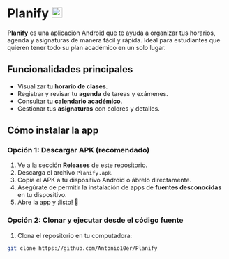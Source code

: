 # Planify <img width="24" height="24" alt="logoagenestudiantil" src="https://github.com/user-attachments/assets/980ba334-50bd-4eb3-86f4-2b43d7d5eb7b" />


**Planify** es una aplicación Android que te ayuda a organizar tus horarios, agenda y asignaturas de manera fácil y rápida. Ideal para estudiantes que quieren tener todo su plan académico en un solo lugar.

## Funcionalidades principales

- Visualizar tu **horario de clases**.
- Registrar y revisar tu **agenda** de tareas y exámenes.
- Consultar tu **calendario académico**.
- Gestionar tus **asignaturas** con colores y detalles.

## Cómo instalar la app

### Opción 1: Descargar APK (recomendado)
1. Ve a la sección **Releases** de este repositorio.  
2. Descarga el archivo `Planify.apk`.  
3. Copia el APK a tu dispositivo Android o ábrelo directamente.  
4. Asegúrate de permitir la instalación de apps de **fuentes desconocidas** en tu dispositivo.  
5. Abre la app y ¡listo! 🎉

### Opción 2: Clonar y ejecutar desde el código fuente
1. Clona el repositorio en tu computadora:  
```bash
git clone https://github.com/Antonio10er/Planify

